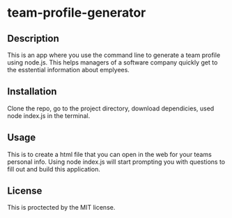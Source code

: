 # team-profile-generator

## Description

This is an app where you use the command line to generate a team profile using node.js. This helps managers of a software company quickly get to the esstential information about emplyees.

## Installation

Clone the repo, go to the project directory, download dependicies, used node index.js in the terminal.

## Usage

This is to create a html file that you can open in the web for your teams personal info. Using node index.js will start prompting you with questions to fill out and build this application.

## License

This is proctected by the MIT license.
